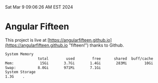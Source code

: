 Sat Mar  9 09:06:26 AM EST 2024

# Angular Fifteen


This project is live at [https://angularfifteen.github.io](https://angularfifteen.github.io "fifteen!") thanks to Github.

```bash
System Memory
               total        used        free      shared  buff/cache   available
Mem:            15Gi       3.7Gi       1.4Gi       283Mi        10Gi        11Gi
Swap:          8.0Gi       971Mi       7.1Gi
System Storage
1.3G	.
```
